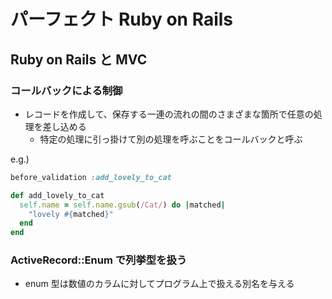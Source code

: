 # パーフェクト Ruby on Rails

## Ruby on Rails と MVC

### コールバックによる制御

- レコードを作成して、保存する一連の流れの間のさまざまな箇所で任意の処理を差し込める
  - 特定の処理に引っ掛けて別の処理を呼ぶことをコールバックと呼ぶ

e.g.)

```ruby
before_validation :add_lovely_to_cat

def add_lovely_to_cat
  self.name = self.name.gsub(/Cat/) do |matched|
    "lovely #{matched}"
  end
end
```

### ActiveRecord::Enum で列挙型を扱う

- enum 型は数値のカラムに対してプログラム上で扱える別名を与える
